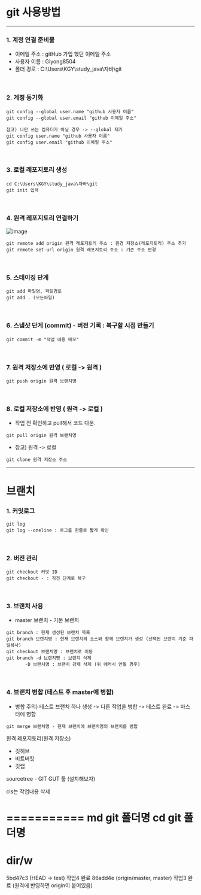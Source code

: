 # git 사용방법
-------------

### 1. 계정 연결 준비물
- 이메일 주소 : gitHub 가입 했던 이메일 주소
- 사용자 이름 : Giyong8504
- 폴더 경로 : C:\Users\KGY\study_java\자바\git
<br>

### 2. 계정 동기화
```
git config --global user.name "github 사용자 이름"
git config --global user.email "github 이메일 주소"

참고) 나만 쓰는 컴퓨터가 아닐 경우 -> --global 제거
git config user.name "github 사용자 이름"
git config user.email "github 이메일 주소"
```
<br>

### 3. 로컬 레포지토리 생성
```
cd C:\Users\KGY\study_java\자바\git
git init 입력
```
<br>

### 4. 원격 레포지토리 연결하기
![image](https://github.com/Giyong8504/git/assets/128211712/ba304c2f-243d-4db4-82c8-eaa539b38717)

```
git remote add origin 원격 레포지토리 주소 : 원경 저장소(레포지토리) 주소 추가
git remote set-url origin 원격 레포지토리 주소 : 기존 주소 변경
```
<br>

### 5. 스테이징 단계
```
git add 파일명, 파일경로
git add . (모든파일)
```
<br>

### 6. 스냅샷 단계 (commit) - 버전 기록 : 복구할 시점 만들기
```
git commit -m "작업 내용 메모"
```
<br>

### 7. 원격 저장소에 반영 ( 로컬 -> 원격 )
```
git push origin 원격 브랜치명
```
<br>

### 8. 로컬 저장소에 반영 ( 원격 -> 로컬 )
- 작업 전 확인하고 pull해서 코드 다운.
```
git pull origin 원격 브랜치명
```

- 참고) 원격 -> 로컬
```
git clone 원격 저장소 주소
```

---------------
# 브랜치
### 1. 커밋로그
```
git log
git log --oneline : 로그를 한줄로 짧게 확인
```
<br>

### 2. 버전 관리
```
git checkout 커밋 ID
git checkout - : 직전 단계로 복구
```
<br>

### 3. 브랜치 사용
- master 브랜치 - 기본 브랜치
```
git branch : 현재 생성된 브랜치 목록
git branch 브랜치명 : 현재 브랜치의 소스와 함께 브랜치가 생성 (선택된 브랜치 기준 파일복사)
git checkout 브랜치명 : 브랜치로 이동
git branch -d 브랜치명 : 브랜치 삭제 
	   -D 브랜치명 : 브랜치 강제 삭제 (위 에러시 안될 경우)
```
<br>

### 4. 브랜치 병합 (테스트 후 master에 병합)
- 병합 주의) 테스트 브랜치 하나 생성 -> 다른 작업을 병합 -> 테스트 완료 -> 마스터에 병합
```
git merge 브랜치명 - 현재 브랜치에 브랜치명의 브랜치를 병합
```


원격 레포지토리(원격 저장소)
 - 깃허브
 - 비트버킷
 - 깃랩




sourcetree - GIT GUT 툴 (설치해보자)

cls는 작업내용 삭제

===========
md git 폴더명
cd git 폴더명
=======
dir/w
=====





5bd47c3 (HEAD -> test) 작업4 완료
86add4e (origin/master, master) 작업3 완료  (원격에 반영하면 origin이 붙어있음)
